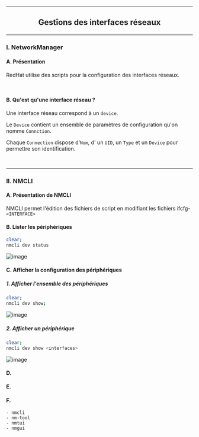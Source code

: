 ------------------------------------------------------------------------------------------------------------------------------------------------------------------------------------
## <p align='center'> Gestîons des interfaces réseaux </p>

------------------------------------------------------------------------------------------------------------------------------------------------------------------------------------
### I. NetworkManager
#### A. Présentation
RedHat utilise des scripts pour la configuration des interfaces réseaux.

<br />

#### B. Qu'est qu'une interface réseau ?
Une interface réseau correspond à un `device`. 

Le `Device` contient un ensemble de paramètres de configuration qu'on nomme `Connction`.

Chaque `Connection` dispose d'`Nom`, d' un `UID`, un `Type` et un `Device` pour permettre son identification.

<br />

------------------------------------------------------------------------------------------------------------------------------------------------------------------------------------
### II. NMCLI
#### A. Présentation de NMCLI
NMCLI permet l'édition des fichiers de script en modifiant les fichiers ifcfg-`<INTERFACE>`

#### B. Lister les périphériques
```bash
clear;
nmcli dev status
```

![image](https://github.com/user-attachments/assets/f8bf74a5-9ddd-427b-b906-018e65151663)

#### C. Afficher la configuration des périphériques
##### 1. Afficher l'ensemble des périphériques
```bash
clear;
nmcli dev show;
```

![image](https://github.com/user-attachments/assets/46b4e3c7-dfd4-4134-9629-ec0d1f6ceb2c)

##### 2. Afficher un périphérique
```bash
clear;
nmcli dev show <interfaces>
```

![image](https://github.com/user-attachments/assets/8e70b094-f636-4df0-bf90-f2251590bd1c)

#### D.
#### E.
#### F.






```
- nmcli
- nm-tool
- nmtui
- nmgui
```
